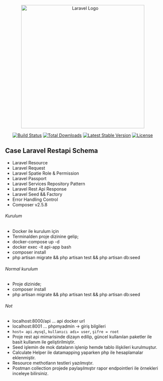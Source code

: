 <p align="center"><a href="https://laravel.com" target="_blank"><img src="https://raw.githubusercontent.com/laravel/art/master/logo-lockup/5%20SVG/2%20CMYK/1%20Full%20Color/laravel-logolockup-cmyk-red.svg" width="400" alt="Laravel Logo"></a></p>

<p align="center">
<a href="https://github.com/laravel/framework/actions"><img src="https://github.com/laravel/framework/workflows/tests/badge.svg" alt="Build Status"></a>
<a href="https://packagist.org/packages/laravel/framework"><img src="https://img.shields.io/packagist/dt/laravel/framework" alt="Total Downloads"></a>
<a href="https://packagist.org/packages/laravel/framework"><img src="https://img.shields.io/packagist/v/laravel/framework" alt="Latest Stable Version"></a>
<a href="https://packagist.org/packages/laravel/framework"><img src="https://img.shields.io/packagist/l/laravel/framework" alt="License"></a>
</p>

## Case Laravel Restapi Schema
* Laravel Resource
* Laravel Request
* Laravel Spatie Role & Permission
* Laravel Passport
* Laravel Services Repository Pattern 
* Laravel Rest Api Response
* Laravel Seed && Factory
* Error Handling Control
* Composer v2.5.8

###### Kurulum
- Docker ile kurulum için
- Terminalden proje dizinine gelip;
- docker-compose up -d
- docker exec -it api-app bash 
- composer install
- php artisan migrate && php artisan test && php artisan db:seed
###### Normal kurulum
- Proje dizinide;
- composer install
- php artisan migrate && php artisan test && php artisan db:seed




###### Not
 
 - localhost:8000/api ... api docker url 
 - localhost:8001 ... phpmyadmin -> giriş bilgileri 
 - `host= api.mysql`, `kullanıcı adı= user`, `şifre = root`
 - Proje rest api mimarisinde dizayn edilip, güncel kullanılan paketler ile basit kullanım ile geliştirilmiştir.
 - Seed işlemin de mok dataların işlenip hemde tablo ilişkileri kurulmuştur.
 - Calculate Helper ile datamapping yaparken php ile hesaplamalar eklenmiştir.
 - Resource methotların testleri yazılmıştır.
 - Postman collection projede paylaşılmıştır rapor endpointleri ile örnekleri inceleye bilirsiniz.
